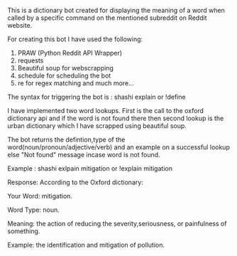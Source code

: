This is a dictionary bot created for displaying the meaning of a word when called by a specific command on the mentioned subreddit on Reddit website.

For creating this bot I have used the following:
1. PRAW (Python Reddit API Wrapper)
2. requests
3. Beautiful soup for webscrapping 
4. schedule for scheduling the bot
5. re for regex matching and much more...



The syntax for triggering the bot is :
shashi explain <your word> or !define <your word>

I have implemented two word lookups.
First is the call to the oxford dictionary api and if the word is not found there then
second lookup is the urban dictionary which I have scrapped using beautiful soup.

The bot returns the defintion,type of the word(noun/pronoun/adjective/verb) and an example 
on a successful lookup else "Not found" message incase word is not found.

Example :
shashi exlpain mitigation or !explain mitigation

Response:
According to the Oxford dictionary:

Your Word: mitigation.

Word Type: noun.

Meaning: the action of reducing the severity,seriousness, or painfulness of something.

Example: the identification and mitigation of pollution.
